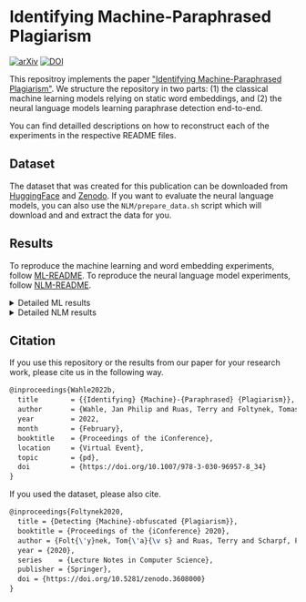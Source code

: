 # Identifying Machine-Paraphrased Plagiarism

[![arXiv](https://img.shields.io/badge/arXiv-2103.11909-b31b1b.svg)](https://arxiv.org/abs/2103.11909)
[![DOI](https://zenodo.org/badge/DOI/10.5281/zenodo.3608000.svg)](https://zenodo.org/record/3608000)

This repositroy implements the paper ["Identifying Machine-Paraphrased Plagiarism"](https://arxiv.org/abs/2103.11909). 
We structure the repository in two parts: (1) the classical machine learning models relying on static word embeddings, and (2) the neural language models learning paraphrase detection end-to-end.

You can find detailled descriptions on how to reconstruct each of the experiments in the respective README files.

## Dataset
The dataset that was created for this publication can be downloaded from [HuggingFace](https://huggingface.co/datasets/jpwahle/machine-paraphrase-dataset) and [Zenodo](https://zenodo.org/record/3608000). If you want to evaluate the neural language models, you can also use the `NLM/prepare_data.sh` script which will download and and extract the data for you.

## Results
To reproduce the machine learning and word embedding experiments, follow [ML-README](./ML/README.md).
To reproduce the neural language model experiments, follow [NLM-README](./NLM/README.md).

<details> <summary> Detailed ML results </summary>
<br/>
<h3>Spinbot</h3>

![](./spinbot-results-ml.png)

<h3>Spinnerchief-DF</h3>

![](./spinnerchief-df-results-ml.png)

<h3>Spinnerchief-IF</h3>
  
![](./spinnerchief-if-results-ml.png)

</details>
  
<details> <summary> Detailed NLM results </summary>

The checkpoints for each experiment can be found under the [huggingface models](https://huggingface.co/models). The names for our models are:

- jpelhaw/bert-base-uncased-pd
- jpelhaw/bart-base-pd
- jpelhaw/xlnet-base-cased-pd
- jpelhaw/electra-base-discriminator-pd
- jpelhaw/longformer-base-4096-pd
- jpelhaw/albert-base-uncased-pd
- jpelhaw/distilbert-base-uncased-pd
- jpelhaw/roberta-base-pd

The detailed results for each experiments are shown in the following table:

![](./all-results-neural.png)

</details>
  
## Citation
If you use this repository or the results from our paper for your research work, please cite us in the following way.

```tex
@inproceedings{Wahle2022b,
  title        = {{Identifying} {Machine}-{Paraphrased} {Plagiarism}},
  author       = {Wahle, Jan Philip and Ruas, Terry and Foltynek, Tomas and Meuschke, Norman and Gipp, Bela},
  year         = 2022,
  month        = {February},
  booktitle    = {Proceedings of the iConference},
  location     = {Virtual Event},
  topic        = {pd},
  doi          = {https://doi.org/10.1007/978-3-030-96957-8_34}
}
```

If you used the dataset, please also cite.
```tex
@inproceedings{Foltynek2020,
  title = {Detecting {Machine}-obfuscated {Plagiarism}},
  booktitle = {Proceedings of the {iConference} 2020},
  author = {Folt{\'y}nek, Tom{\'a}{\v s} and Ruas, Terry and Scharpf, Philipp and Meuschke, Norman and Schubotz, Moritz and Grosky, William and Gipp, Bela},
  year = {2020},
  series    = {Lecture Notes in Computer Science},
  publisher = {Springer},
  doi = {https://doi.org/10.5281/zenodo.3608000}
}
```

